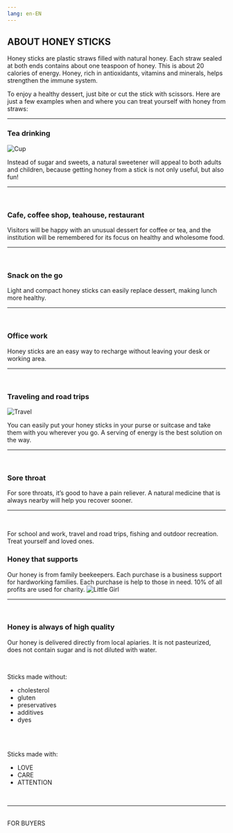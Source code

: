 ```yaml
---
lang: en-EN
---
```

## ABOUT HONEY STICKS

Honey sticks are plastic straws filled with natural honey. Each straw sealed at both ends contains about one teaspoon of honey. This is about 20 calories of energy. Honey, rich in antioxidants, vitamins and minerals, helps strengthen the immune system.

To enjoy a healthy dessert, just bite or cut the stick with scissors. Here are just a few examples when and where you can treat yourself with honey from straws:
<hr>

### Tea drinking

![Cup](/chashka.jpg)

Instead of sugar and sweets, a natural sweetener will appeal to both adults and children, because getting honey from a stick is not only useful, but also fun!
<hr>
<br>

### Cafe, coffee shop, teahouse, restaurant
Visitors will be happy with an unusual dessert for coffee or tea, and the institution will be remembered for its focus on healthy and wholesome food.
<hr>
<br>

### Snack on the go
Light and compact honey sticks can easily replace dessert, making lunch more healthy.
<hr>
<br>

### Office work
Honey sticks are an easy way to recharge without leaving your desk or working area.

<hr>
<br>

### Traveling and road trips

![Travel](/travel.jpg)

You can easily put your honey sticks in your purse or suitcase and take them with you wherever you go. A serving of energy is the best solution on the way.
<hr>
<br>

### Sore throat
For sore throats, it’s good to have a pain reliever. A natural medicine that is always nearby will help you recover sooner.
<hr>
<br>

For school and work, travel and road trips, fishing and outdoor recreation.
Treat yourself and loved ones. 


### Honey that supports
Our honey is from family beekeepers. Each purchase is a business support for hardworking families. Each purchase is help to those in need. 10% of all profits are used for charity.
![Little Girl](/devochka.jpg)

<hr>
<br>

### Honey is always of high quality

	
Our honey is delivered directly from local apiaries. It is not pasteurized, does not contain sugar and is not diluted with water.

<br>

Sticks made without:
- cholesterol
- gluten
- preservatives
- additives
- dyes

<br> 

Sticks made with:
- LOVE
- CARE
- ATTENTION

<br>
<hr>
<br>


<div class="tzentr">
<router-link to="/en/FORBUYERS" class="dvij">FOR BUYERS</router-link>
</div>